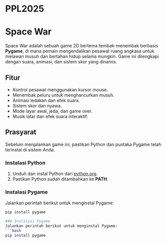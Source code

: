 # PPL2025

# Space War

Space War adalah sebuah game 2D bertema tembak-menembak berbasis **Pygame**, di mana pemain mengendalikan pesawat ruang angkasa untuk melawan musuh dan bertahan hidup selama mungkin. Game ini dilengkapi dengan suara, animasi, dan sistem skor yang dinamis.

## Fitur
- Kontrol pesawat menggunakan kursor mouse.
- Menembak peluru untuk menghancurkan musuh.
- Animasi ledakan dan efek suara.
- Sistem skor dan nyawa.
- Mode layar awal, jeda, dan game over.
- Musik latar dan efek suara interaktif.

## Prasyarat
Sebelum menjalankan game ini, pastikan Python dan pustaka Pygame telah terinstal di sistem Anda.

### Instalasi Python
1. Unduh dan instal Python dari [python.org](https://www.python.org/).
2. Pastikan Python sudah ditambahkan ke **PATH**.

### Instalasi Pygame
Jalankan perintah berikut untuk menginstal Pygame:
```bash
pip install pygame

### Instalasi Pygame
Jalankan perintah berikut untuk menginstal Pygame:
```bash
pip install pygame
